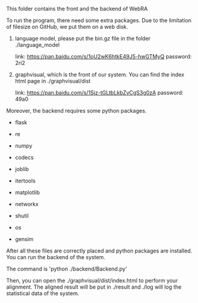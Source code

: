 This folder contains the front and the backend of WebRA



To run the program, there need some extra packages. Due to the limitation of filesize on GitHub, we put them on a web disk.

1. language model, please put the bin.gz file in the folder ./language_model

   link: https://pan.baidu.com/s/1oU2wK6htkE49J5-hwGTMyQ password: 2ri2

4. graphvisual, which is the front of our system. You can find the index html page in ./graphvisual/dist

   link: https://pan.baidu.com/s/1Sjz-tGLtbLkbZvCgS3g0zA password: 49a0



Moreover, the backend requires some python packages.

- flask

- re

- numpy

- codecs

- joblib

- itertools

- matplotlib

- networkx

- shutil

- os

- gensim

  

After all these files are correctly placed and python packages are installed. You can run the backend of the system. 

The command is 'python ./backend/Backend.py'

Then, you can open the ./graphvisual/dist/index.html to perform your alignment. The aligned result will be put in ./result and ./log will log the statistical data of the system.





